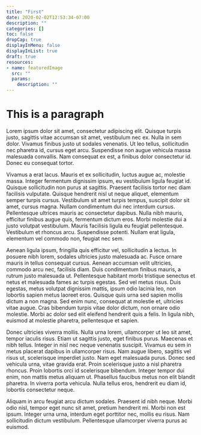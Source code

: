 ```yaml
---
title: "First"
date: 2020-02-02T12:53:34-07:00
description: ""
categories: []
toc: false
dropCap: true
displayInMenu: false
displayInList: true
draft: true
resources:
- name: featuredImage
  src: ""
  params:
    description: ""
---
```


# This is a paragraph

Lorem ipsum dolor sit amet, consectetur adipiscing elit. Quisque turpis justo, sagittis vitae accumsan sit amet, vestibulum nec ex. Nulla in sem dolor. Vivamus finibus justo ut sodales venenatis. Ut leo tellus, sollicitudin nec pharetra id, cursus eget arcu. Suspendisse non augue vehicula massa malesuada convallis. Nam consequat ex est, a finibus dolor consectetur id. Donec eu consequat tortor.

Vivamus a erat lacus. Mauris et ex sollicitudin, luctus augue ac, molestie massa. Integer fermentum dignissim ipsum, eu vestibulum ligula feugiat id. Quisque sollicitudin non purus at sagittis. Praesent facilisis tortor nec diam facilisis vulputate. Quisque hendrerit nisl ut neque aliquet, elementum semper turpis cursus. Vestibulum sit amet turpis tempus, suscipit dolor sit amet, cursus magna. Nullam condimentum dui nec interdum cursus. Pellentesque ultrices mauris ac consectetur dapibus. Nulla nibh mauris, efficitur finibus augue quis, fermentum dictum eros. Morbi molestie dui a justo volutpat vestibulum. Mauris facilisis ligula eu feugiat pellentesque. Vestibulum et rhoncus arcu. Suspendisse potenti. Nullam erat ligula, elementum vel commodo non, feugiat nec sem.

Aenean ligula ipsum, fringilla quis efficitur vel, sollicitudin a lectus. In posuere nibh lorem, sodales ultricies justo malesuada ac. Fusce ornare mauris in tellus consequat cursus. Aenean accumsan velit ultricies, commodo arcu nec, facilisis diam. Duis condimentum finibus mauris, a rutrum justo malesuada ut. Pellentesque habitant morbi tristique senectus et netus et malesuada fames ac turpis egestas. Sed vel metus risus. Duis egestas, metus volutpat dignissim mattis, ipsum odio lacinia leo, non lobortis sapien metus laoreet eros. Quisque quis urna sed sapien mollis dictum a non magna. Sed enim nunc, consequat at molestie et, ultricies vitae augue. Cras bibendum turpis vitae dolor dictum, non ornare odio molestie. Morbi ac dolor sed elit eleifend hendrerit quis a felis. In ligula nibh, euismod at molestie pharetra, pellentesque et sapien.

Donec ultricies viverra mollis. Nulla urna lorem, ullamcorper ut leo sit amet, tempor iaculis risus. Etiam ut sagittis justo, eget finibus purus. Maecenas et nibh tellus. Integer in nisl nec neque venenatis suscipit. Vivamus eu sem in metus placerat dapibus in ullamcorper risus. Nam augue libero, sagittis vel risus ut, scelerisque imperdiet justo. Nam eget malesuada purus. Donec sed vehicula urna, vitae gravida erat. Proin scelerisque justo a nisl pharetra rhoncus. Proin lobortis orci id scelerisque bibendum. Integer tempor dui enim, non mattis metus aliquam ut. Phasellus faucibus metus non elit blandit pharetra. In viverra porta vehicula. Nulla tellus eros, hendrerit eu diam id, lobortis consectetur neque.

Aliquam in arcu feugiat arcu dictum sodales. Praesent id nibh neque. Morbi odio nisl, tempor eget nunc sit amet, pretium hendrerit mi. Morbi non est ipsum. Integer urna urna, interdum eget porttitor nec, mollis eu risus. Nam sollicitudin dictum vestibulum. Pellentesque ullamcorper viverra purus ac euismod.
